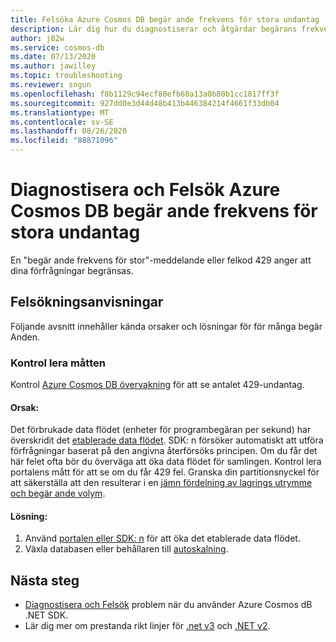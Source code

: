 ```yaml
---
title: Felsöka Azure Cosmos DB begär ande frekvens för stora undantag
description: Lär dig hur du diagnostiserar och åtgärdar begärans frekvens för stora undantag.
author: j82w
ms.service: cosmos-db
ms.date: 07/13/2020
ms.author: jawilley
ms.topic: troubleshooting
ms.reviewer: sngun
ms.openlocfilehash: f8b1129c94ecf80efb60a13a0b80b1cc1817ff3f
ms.sourcegitcommit: 927dd0e3d44d48b413b446384214f4661f33db04
ms.translationtype: MT
ms.contentlocale: sv-SE
ms.lasthandoff: 08/26/2020
ms.locfileid: "88871096"
---
```

# <a name="diagnose-and-troubleshoot-azure-cosmos-db-request-rate-too-large-exceptions"></a>Diagnostisera och Felsök Azure Cosmos DB begär ande frekvens för stora undantag
En "begär ande frekvens för stor"-meddelande eller felkod 429 anger att dina förfrågningar begränsas.

## <a name="troubleshooting-steps"></a>Felsökningsanvisningar
Följande avsnitt innehåller kända orsaker och lösningar för för många begär Anden.

### <a name="check-the-metrics"></a>Kontrol lera måtten
Kontrol [Azure Cosmos DB övervakning](monitor-cosmos-db.md) för att se antalet 429-undantag.

#### <a name="cause"></a>Orsak:
Det förbrukade data flödet (enheter för programbegäran per sekund) har överskridit det [etablerade data flödet](set-throughput.md). SDK: n försöker automatiskt att utföra förfrågningar baserat på den angivna återförsöks principen. Om du får det här felet ofta bör du överväga att öka data flödet för samlingen. Kontrol lera portalens mått för att se om du får 429 fel. Granska din partitionsnyckel för att säkerställa att den resulterar i en [jämn fördelning av lagrings utrymme och begär ande volym](partition-data.md).

#### <a name="solution"></a>Lösning:
1. Använd [portalen eller SDK: n](set-throughput.md) för att öka det etablerade data flödet.
1. Växla databasen eller behållaren till [autoskalning](provision-throughput-autoscale.md).

## <a name="next-steps"></a>Nästa steg
* [Diagnostisera och Felsök](troubleshoot-dot-net-sdk.md) problem när du använder Azure Cosmos dB .NET SDK.
* Lär dig mer om prestanda rikt linjer för [.net v3](performance-tips-dotnet-sdk-v3-sql.md) och [.NET v2](performance-tips.md).